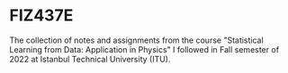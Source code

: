# FIZ437E
The collection of notes and assignments from the course "Statistical Learning from Data: Application in Physics" I followed in Fall semester of 2022 at Istanbul Technical University (ITU).  
